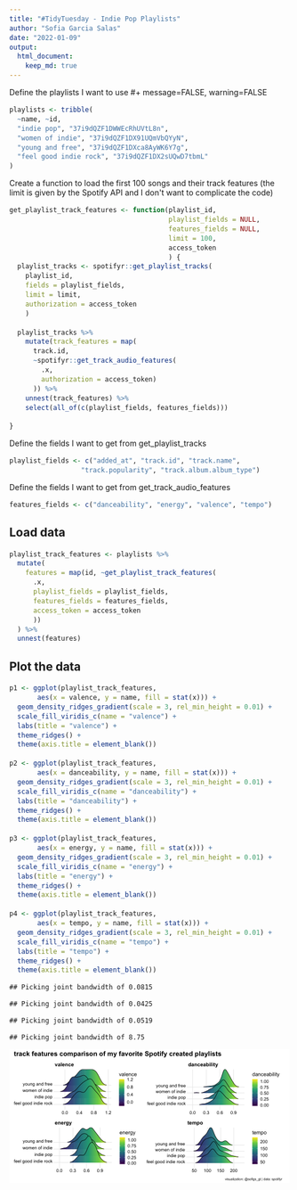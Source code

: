 ```yaml
---
title: "#TidyTuesday - Indie Pop Playlists"
author: "Sofia Garcia Salas"
date: "2022-01-09"
output:
  html_document:
    keep_md: true
---
```




Define the playlists I want to use
#+ message=FALSE, warning=FALSE


```r
playlists <- tribble(
  ~name, ~id,
  "indie pop", "37i9dQZF1DWWEcRhUVtL8n",
  "women of indie", "37i9dQZF1DX91UQmVbQYyN",
  "young and free", "37i9dQZF1DXca8AyWK6Y7g",
  "feel good indie rock", "37i9dQZF1DX2sUQwD7tbmL"
)
```

Create a function to load the first 100 songs and their track features
(the limit is given by the Spotify API and I don't want to complicate
the code)


```r
get_playlist_track_features <- function(playlist_id, 
                                        playlist_fields = NULL, 
                                        features_fields = NULL,
                                        limit = 100, 
                                        access_token
                                        ) {
  playlist_tracks <- spotifyr::get_playlist_tracks(
    playlist_id, 
    fields = playlist_fields, 
    limit = limit,
    authorization = access_token
    )
  
  playlist_tracks %>% 
    mutate(track_features = map(
      track.id, 
      ~spotifyr::get_track_audio_features(
        .x, 
        authorization = access_token)
      )) %>% 
    unnest(track_features) %>% 
    select(all_of(c(playlist_fields, features_fields)))
    
}
```

Define the fields I want to get from get_playlist_tracks


```r
playlist_fields <- c("added_at", "track.id", "track.name", 
                  "track.popularity", "track.album.album_type")
```

Define the fields I want to get from get_track_audio_features


```r
features_fields <- c("danceability", "energy", "valence", "tempo")
```

## Load data


```r
playlist_track_features <- playlists %>% 
  mutate(
    features = map(id, ~get_playlist_track_features(
      .x,
      playlist_fields = playlist_fields,
      features_fields = features_fields,
      access_token = access_token
      ))
  ) %>% 
  unnest(features)
```

## Plot the data


```r
p1 <- ggplot(playlist_track_features,
       aes(x = valence, y = name, fill = stat(x))) +
  geom_density_ridges_gradient(scale = 3, rel_min_height = 0.01) +
  scale_fill_viridis_c(name = "valence") +
  labs(title = "valence") +
  theme_ridges() +
  theme(axis.title = element_blank())

p2 <- ggplot(playlist_track_features,
       aes(x = danceability, y = name, fill = stat(x))) +
  geom_density_ridges_gradient(scale = 3, rel_min_height = 0.01) +
  scale_fill_viridis_c(name = "danceability") +
  labs(title = "danceability") +
  theme_ridges() +
  theme(axis.title = element_blank())

p3 <- ggplot(playlist_track_features,
       aes(x = energy, y = name, fill = stat(x))) +
  geom_density_ridges_gradient(scale = 3, rel_min_height = 0.01) +
  scale_fill_viridis_c(name = "energy") +
  labs(title = "energy") +
  theme_ridges() +
  theme(axis.title = element_blank())

p4 <- ggplot(playlist_track_features,
       aes(x = tempo, y = name, fill = stat(x))) +
  geom_density_ridges_gradient(scale = 3, rel_min_height = 0.01) +
  scale_fill_viridis_c(name = "tempo") +
  labs(title = "tempo") +
  theme_ridges() +
  theme(axis.title = element_blank())
```

```
## Picking joint bandwidth of 0.0815
```

```
## Picking joint bandwidth of 0.0425
```

```
## Picking joint bandwidth of 0.0519
```

```
## Picking joint bandwidth of 8.75
```

![](2022-01-09_spotify_files/figure-html/playlists-1.png)<!-- -->


